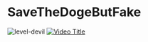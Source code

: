 # SaveTheDogeButFake
![level-devil](https://github.com/user-attachments/assets/6100dab7-ed74-4e97-813a-ee512acfefad)
[![Video Title](https://img.youtube.com/vi/CdIwVFutXmk/0.jpg)](https://www.youtube.com/watch?v=CdIwVFutXmk)
